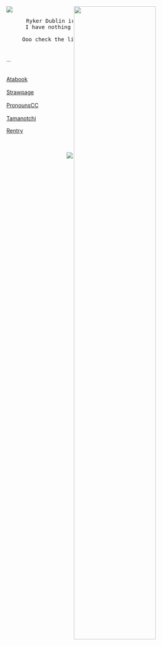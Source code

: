 <img src="https://64.media.tumblr.com/3f6f5ae4ad9c3a20c032dbf883858141/bd93fee2b19a9812-c4/s1280x1920/2394b0ccd8f6e474535ccccd406e3899d6d05c78.pnj">
 <img src="https://i.ibb.co/rRpy5nNb/Untitled148-20250704213704-removebg-preview.png" width="65%" align="right" />
<div allign="center">
<pre>
⠀⠀⠀⠀⠀Ryker Dublin irl trust me
 ⠀⠀⠀⠀I have nothing to put here
 ⠀⠀⠀⠀⠀⠀⠀⠀⠀⠀⠀⠀⠀⠀⠀⠀⠀⠀⠀⠀⠀⠀⠀⠀⠀⠀⠀⠀⠀⠀⠀⠀
⠀⠀⠀⠀Ooo check the links
 </pre>
</div>


 <div allign="center">

  ###### ...
 </div>

 <div align="left">

[Atabook](https://forcas.atabook.org/)ㅤㅤㅤㅤㅤ

[Strawpage](https://s-01-ver-bullet.straw.page/)ㅤㅤㅤㅤ

[PronounsCC](https://pronouns.cc/@Juliek)ㅤㅤㅤ

[Tamanotchi](https://tamanotchi.world/21967c)ㅤㅤㅤㅤ

[Rentry](https://rentry.co/rot_in_paradise)   ⠀⠀⠀ ⠀⠀⠀ ⠀⠀⠀ ⠀⠀⠀ ⠀⠀⠀ ⠀⠀⠀ ⠀⠀⠀ ⠀⠀⠀ ⠀⠀⠀ 


</div>

<div align="right">

![](https://komarev.com/ghpvc/?username=gambling-addict&color=grey&label=Cool+people)

</div>
